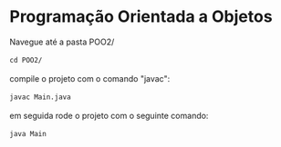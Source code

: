 # Programação Orientada a Objetos

Navegue até a pasta POO2/ <br> <br>
`cd POO2/` <br> <br>
compile o projeto com o comando "javac": <br> <br>
`javac Main.java` <br> <br>
em seguida rode o projeto com o seguinte comando: <br> <br>
`java Main`

